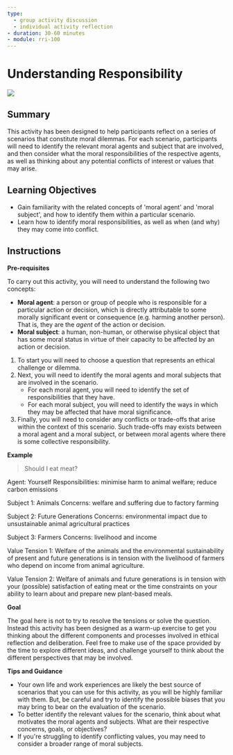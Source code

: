 ```yaml
---
type: 
  - group activity discussion
  - individual activity reflection
- duration: 30-60 minutes
- module: rri-100
---
```


# Understanding Responsibility

![](https://raw.githubusercontent.com/alan-turing-institute/turing-commons/main/docs/assets/images/illustrations/deliberation.png)

## Summary

This activity has been designed to help participants reflect on a series of scenarios that constitute moral dilemmas. For each scenario, participants will need to identify the relevant moral agents and subject that are involved, and then consider what the moral responsibilities of the respective agents, as well as thinking about any potential conflicts of interest or values that may arise.

## Learning Objectives

- Gain familiarity with the related concepts of 'moral agent' and 'moral subject', and how to identify them within a particular scenario.
- Learn how to identify moral responsibilities, as well as when (and why) they may come into conflict.

## Instructions

**Pre-requisites**

To carry out this activity, you will need to understand the following two concepts:

- **Moral agent**: a person or group of people who is responsible for a particular action or decision, which is directly attributable to some morally significant event or consequence (e.g. harming another person). That is, they are the *agent* of the action or decision.
- **Moral subject**: a human, non-human, or otherwise physical object that has some moral status in virtue of their capacity to be affected by an action or decision.

1. To start you will need to choose a question that represents an ethical challenge or dilemma.
2. Next, you will need to identify the moral agents and moral subjects that are involved in the scenario.
   - For each moral agent, you will need to identify the set of responsibilities that they have.
   - For each moral subject, you will need to identify the ways in which they may be affected that have moral significance.
3. Finally, you will need to consider any conflicts or trade-offs that arise within the context of this scenario. Such trade-offs may exists between a moral agent and a moral subject, or between moral agents where there is some collective responsibility.

**Example**

> Should I eat meat?

Agent: Yourself
Responsibilities: minimise harm to animal welfare; reduce carbon emissions

Subject 1: Animals
Concerns: welfare and suffering due to factory farming

Subject 2: Future Generations
Concerns: environmental impact due to unsustainable animal agricultural practices

Subject 3: Farmers
Concerns: livelihood and income

Value Tension 1: Welfare of the animals and the environmental sustainability of present and future generations is in tension with the livelihood of farmers who depend on income from animal agriculture.

Value Tension 2: Welfare of animals and future generations is in tension with your (possible) satisfaction of eating meat or the time constraints on your ability to learn about and prepare new plant-based meals.

**Goal**

The goal here is not to try to resolve the tensions or solve the question.
Instead this activity has been designed as a warm-up exercise to get you thinking about the different components and processes involved in ethical reflection and deliberation.
Feel free to make use of the space provided by the time to explore different ideas, and challenge yourself to think about the different perspectives that may be involved.

**Tips and Guidance**

- Your own life and work experiences are likely the best source of scenarios that you can use for this activity, as you will be highly familiar with them. But, be careful and try to identify the possible biases that you may bring to bear on the evaluation of the scenario.
- To better identify the relevant values for the scenario, think about what motivates the moral agents and subjects. What are their respective concerns, goals, or objectives?
- If you're struggling to identify conflicting values, you may need to consider a broader range of moral subjects.
